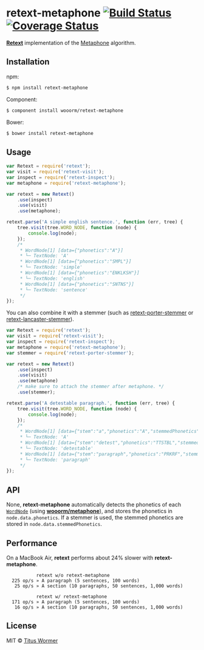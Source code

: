 # retext-metaphone [![Build Status](https://img.shields.io/travis/wooorm/retext-metaphone.svg?style=flat)](https://travis-ci.org/wooorm/retext-metaphone) [![Coverage Status](https://img.shields.io/coveralls/wooorm/retext-metaphone.svg?style=flat)](https://coveralls.io/r/wooorm/retext-metaphone?branch=master)

**[Retext](https://github.com/wooorm/retext)** implementation of the [Metaphone](http://en.wikipedia.org/wiki/Metaphone) algorithm.

## Installation

npm:
```sh
$ npm install retext-metaphone
```

Component:
```sh
$ component install wooorm/retext-metaphone
```

Bower:
```sh
$ bower install retext-metaphone
```

## Usage

```js
var Retext = require('retext');
var visit = require('retext-visit');
var inspect = require('retext-inspect');
var metaphone = require('retext-metaphone');

var retext = new Retext()
    .use(inspect)
    .use(visit)
    .use(metaphone);

retext.parse('A simple english sentence.', function (err, tree) {
    tree.visit(tree.WORD_NODE, function (node) {
        console.log(node);
    });
    /*
     * WordNode[1] [data={"phonetics":"A"}]
     * └─ TextNode: 'A'
     * WordNode[1] [data={"phonetics":"SMPL"}]
     * └─ TextNode: 'simple'
     * WordNode[1] [data={"phonetics":"ENKLKSH"}]
     * └─ TextNode: 'english'
     * WordNode[1] [data={"phonetics":"SNTNS"}]
     * └─ TextNode: 'sentence'
     */
});
```

You can also combine it with a stemmer (such as [retext-porter-stemmer](https://github.com/wooorm/retext-porter-stemmer) or [retext-lancaster-stemmer](https://github.com/wooorm/retext-lancaster-stemmer)).

```js
var Retext = require('retext');
var visit = require('retext-visit');
var inspect = require('retext-inspect');
var metaphone = require('retext-metaphone');
var stemmer = require('retext-porter-stemmer');

var retext = new Retext()
    .use(inspect)
    .use(visit)
    .use(metaphone)
    /* make sure to attach the stemmer after metaphone. */
    .use(stemmer);

retext.parse('A detestable paragraph.', function (err, tree) {
    tree.visit(tree.WORD_NODE, function (node) {
        console.log(node);
    });
    /*
     * WordNode[1] [data={"stem":"a","phonetics":"A","stemmedPhonetics":"A"}]
     * └─ TextNode: 'A'
     * WordNode[1] [data={"stem":"detest","phonetics":"TTSTBL","stemmedPhonetics":"TTST"}]
     * └─ TextNode: 'detestable'
     * WordNode[1] [data={"stem":"paragraph","phonetics":"PRKRF","stemmedPhonetics":"PRKRF"}]
     * └─ TextNode: 'paragraph'
     */
});
```

## API

None, **retext-metaphone** automatically detects the phonetics of each [`WordNode`](https://github.com/wooorm/textom#textomwordnode-nlcstwordnode) (using **[wooorm/metaphone](https://github.com/wooorm/metaphone)**), and stores the phonetics in `node.data.phonetics`. If a stemmer is used, the stemmed phonetics are stored in `node.data.stemmedPhonetics`.

## Performance

On a MacBook Air, **retext** performs about 24% slower with **retext-metaphone**.

```
           retext w/o retext-metaphone
  225 op/s » A paragraph (5 sentences, 100 words)
   25 op/s » A section (10 paragraphs, 50 sentences, 1,000 words)

           retext w/ retext-metaphone
  171 op/s » A paragraph (5 sentences, 100 words)
   16 op/s » A section (10 paragraphs, 50 sentences, 1,000 words)
```

## License

MIT © [Titus Wormer](http://wooorm.com)
